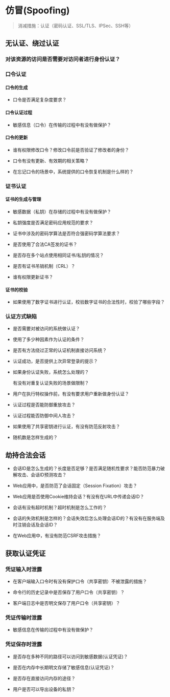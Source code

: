 # 仿冒(Spoofing)

> 消减措施：认证（密码认证、SSL/TLS、IPSec、SSH等）

## 无认证、绕过认证

### 对该资源的访问是否需要对访问者进行身份认证？

### 口令认证

#### 口令的生成

- 口令是否满足复杂度要求？

#### 口令认证过程

- 敏感信息（口令）在传输的过程中有没有做保护？

#### 口令的更新

- 谁有权限修改口令？修改口令前是否验证了修改者的身份？

- 口令有没有更新、有效期的相关策略？

- 在忘记口令的场景中，系统提供的口令恢复机制是什么样的？

### 证书认证

#### 证书的生成与管理

- 敏感数据（私钥）在存储的过程中有没有做保护？

- 私钥强度是否满足密码应用规范的要求？

- 证书中涉及的密码学算法是否符合强密码学算法要求？

- 是否使用了合法CA签发的证书？

- 是否存在多个站点使用相同证书/私钥的情况？

- 是否有证书吊销机制（CRL）？

- 谁有权限更新证书？

#### 证书的校验

- 如果使用了数字证书进行认证，校验数字证书的合法性时，校验了哪些字段？

### 认证方式缺陷

- 是否需要对被访问的系统做认证？

- 使用了多少种因素作为认证的条件？

- 是否有方法绕过正常的认证机制直接访问系统？

- 认证成功，是否提供上次异常登录的提示？

- 如果身份认证失败，系统怎么处理的？

  有没有对重复认证失败的场景做限制？

- 用户在执行特权操作前，有没有要求用户重新做身份认证？

- 认证过程是否能防御重放攻击？

- 认证过程能否防御中间人攻击？

- 如果使用了共享密钥进行认证，有没有防范反射攻击？

- 随机数是怎样生成的？

## 劫持合法会话

- 会话ID是怎么生成的？长度是否足够？是否满足随机性要求？能否防范暴力破解攻击、会话ID预测攻击？

- Web应用中，是否防范了会话固定（Session Fixation）攻击？

- Web应用是否使用Cookie维持会话？有没有在URL中传递会话ID？

- 会话有没有超时机制？超时机制是怎么工作的？

- 会话的失效机制是怎样的？会话失效后怎么处理会话ID的？有没有在服务端及时注销会话及会话ID？

- 在Web应用中，有没有防范CSRF攻击措施？

## 获取认证凭证

### 凭证输入时泄露

- 在客户端输入口令时有没有保护口令（共享密钥）不被泄露的措施？

- 命令行的历史记录中是否保存了用户口令（共享密钥）？

- 客户端日志中是否明文保存了用户口令（共享密钥）？

### 凭证传输时泄露

- 敏感信息在传输的过程中有没有做保护？

### 凭证保存时泄露

- 是否存在多种不同的路径可以访问到敏感数据(认证凭证)？

- 是否在内存中长期明文存储了敏感信息(认证凭证)？

- 是否存在直接访问内存的途径？

- 用户是否可以导出设备的私钥？
